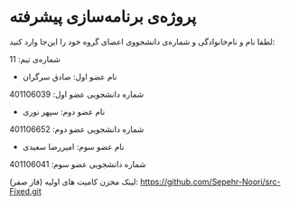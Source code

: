 # پروژه‌ی برنامه‌سازی پیشرفته
لطفا نام و نام‌خانوادگی و شماره‌ی دانشجووی اعضای گروه خود را این‌جا وارد کنید:

شماره‌ی تیم: 11

- نام عضو اول: صادق سرگران

شماره دانشجویی عضو اول: 401106039

- نام عضو دوم: سپهر نوری

شماره دانشجویی عضو دوم: 401106652

- نام عضو سوم: امیررضا سعیدی

شماره دانشجویی عضو سوم: 401106041



لینک مخزن کامیت های اولیه (فاز صفر):
https://github.com/Sepehr-Noori/src-Fixed.git
